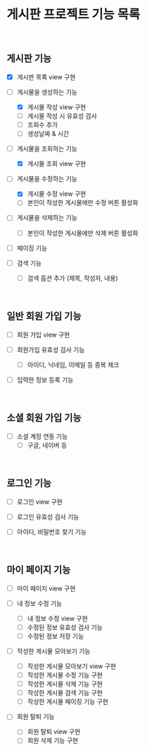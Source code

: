 # 게시판 프로젝트 기능 목록

<br>

## 게시판 기능
  -[X] 게시판 목록 view 구현
  
  -[ ] 게시물을 생성하는 기능
    -[X] 게시물 작성 view 구현
    -[ ] 게시물 작성 시 유효성 검사
    -[ ] 조회수 추가
    -[ ] 생성날짜 & 시간
    
  -[ ] 게시물을 조회하는 기능
    -[X] 게시물 조회 view 구현
    
  -[ ] 게시물을 수정하는 기능
    -[X] 게시물 수정 view 구현
    -[ ] 본인이 작성한 게시물에만 수정 버튼 활성화
    
  -[ ] 게시물을 삭제하는 기능
    -[ ] 본인이 작성한 게시물에만 삭제 버튼 활성화
    
  -[ ] 페이징 기능
  
  -[ ] 검색 기능
    -[ ] 검색 옵션 추가 (제목, 작성자, 내용)
  
<br>

## 일반 회원 가입 기능
  -[ ] 회원 가입 view 구현
  
  -[ ] 회원가입 유효성 검사 기능
    -[ ] 아이디, 닉네임, 이메일 등 중복 체크
    
  -[ ] 입력한 정보 등록 기능
  
<br>
  
## 소셜 회원 가입 기능
  -[ ] 소셜 계정 연동 기능
    -[ ] 구글, 네이버 등

<br>

## 로그인 기능
  -[ ] 로그인 view 구현

  -[ ] 로그인 유효성 검사 기능
  
  -[ ] 아이디, 비밀번호 찾기 기능
  
<br>

## 마이 페이지 기능
  -[ ] 마이 페이지 view 구현
  
  -[ ] 내 정보 수정 기능
    -[ ] 내 정보 수정 view 구현
    -[ ] 수정된 정보 유효성 검사 기능
    -[ ] 수정된 정보 저장 기능
    
  -[ ] 작성한 게시물 모아보기 기능
    -[ ] 작성한 게시물 모아보기 view 구현
    -[ ] 작성한 게시물 수정 기능 구현
    -[ ] 작성한 게시물 삭제 기능 구현
    -[ ] 작성한 게시물 검색 기능 구현
    -[ ] 작성한 게시물 페이징 기능 구현
    
  -[ ] 회원 탈퇴 기능
    -[ ] 회원 탈퇴 view 구현
    -[ ] 회원 삭제 기능 구현
